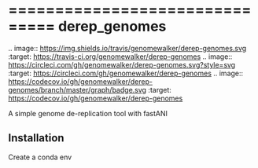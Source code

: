 ===============================
derep_genomes
===============================


.. image:: https://img.shields.io/travis/genomewalker/derep-genomes.svg
        :target: https://travis-ci.org/genomewalker/derep-genomes
.. image:: https://circleci.com/gh/genomewalker/derep-genomes.svg?style=svg
    :target: https://circleci.com/gh/genomewalker/derep-genomes
.. image:: https://codecov.io/gh/genomewalker/derep-genomes/branch/master/graph/badge.svg
   :target: https://codecov.io/gh/genomewalker/derep-genomes


A simple genome de-replication tool with fastANI

## Installation

Create a conda env
